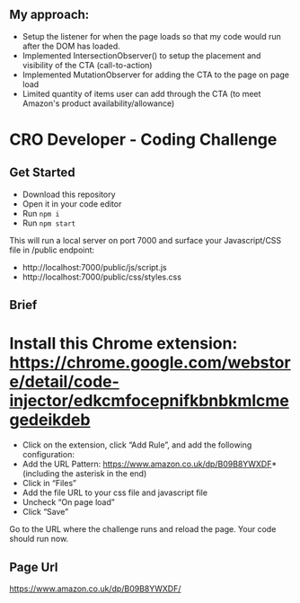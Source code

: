 ## My approach:

- Setup the listener for when the page loads so that my code would run after the DOM has loaded.
- Implemented IntersectionObserver() to setup the placement and visibility of the CTA (call-to-action)
- Implemented MutationObserver for adding the CTA to the page on page load
- Limited quantity of items user can add through the CTA (to meet Amazon's product availability/allowance)

# CRO Developer - Coding Challenge

## Get Started

- Download this repository
- Open it in your code editor
- Run `npm i`
- Run `npm start`

This will run a local server on port 7000 and surface your Javascript/CSS file in /public endpoint:

- http://localhost:7000/public/js/script.js
- http://localhost:7000/public/css/styles.css


## Brief

# Install this Chrome extension: https://chrome.google.com/webstore/detail/code-injector/edkcmfocepnifkbnbkmlcmegedeikdeb 
- Click on the extension, click “Add Rule”, and add the following configuration:
- Add the URL Pattern: https://www.amazon.co.uk/dp/B09B8YWXDF* (including the asterisk in the end)
- Click in “Files”
- Add the file URL to your css file and javascript file
- Uncheck “On page load”
- Click “Save”

Go to the URL where the challenge runs and reload the page. Your code should run now.

## Page Url

https://www.amazon.co.uk/dp/B09B8YWXDF/

